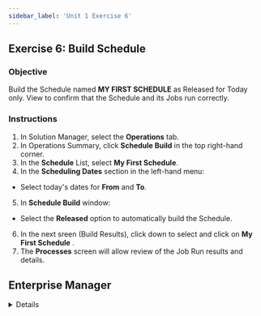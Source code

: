 ```yaml
---
sidebar_label: 'Unit 1 Exercise 6'
---
```


## Exercise 6: Build Schedule

### Objective

Build the Schedule named **MY FIRST SCHEDULE** as Released for Today only. View to confirm that the Schedule and its Jobs run correctly.

### Instructions

1.	In Solution Manager, select the **Operations** tab.
2.  In Operations Summary, click **Schedule Build** in the top right-hand corner.
3.  In the **Schedule** List, select **My First Schedule**.
4.	In the **Scheduling Dates** section in the left-hand menu:
  *	Select today's dates for **From** and **To**. 
5.	In **Schedule Build** window:
  * Select the **Released** option to automatically build the Schedule.
6.	In the next sreen (Build Results), click down to select and click on **My First Schedule** .
7.	The **Processes** screen will allow review of the Job Run results and details.


## Enterprise Manager

<details>

<!--
:::tip [Walkthrough Video - Unit 1 Exercise 6](../static/videobasic/U1E6.mp4)

:::
-->

1.	Under the **Operation** topic, Double-Click on **Schedule Build**. 
2.	In the **Schedule Selection** section, select **My First Schedule** to build.
3.	In the **Scheduling Dates** section:
  *	Click the **Calendar** button (to the right of the textbox) to select the **date** from the monthly Calendar (Today for Start and Stop). 
4.	Click the **Build** button.
5.	In the **Build Properties** window:
  * Mark the **Released** option button to automatically build the Schedule
6.	Click the **OK** button.
7.	Close the **Build Schedules** screen.
8.	Under the **Operation** topic, Double-Click on **Matrix**.
  *	Verify that the Schedule **My First Schedule** has successfully completed.
  *	Close the **Matrix** view window.

</details>
